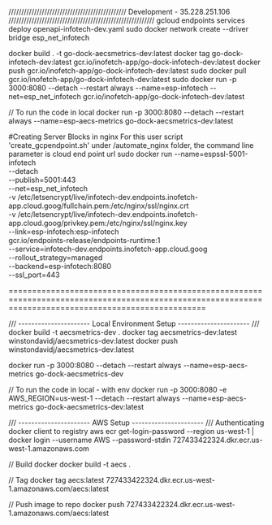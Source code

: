 ////////////////////////////////////////////// Development - 35.228.251.106 /////////////////////////////////////////////////////////
gcloud endpoints services deploy openapi-infotech-dev.yaml
sudo docker network create --driver bridge esp_net_infotech

docker build . -t go-dock-aecsmetrics-dev:latest
docker tag go-dock-infotech-dev:latest gcr.io/inofetch-app/go-dock-infotech-dev:latest
docker push gcr.io/inofetch-app/go-dock-infotech-dev:latest
sudo docker pull gcr.io/inofetch-app/go-dock-infotech-dev:latest
sudo docker run -p 3000:8080 --detach --restart always --name=esp-infotech --net=esp_net_infotech gcr.io/inofetch-app/go-dock-infotech-dev:latest

// To run the code in local
docker run -p 3000:8080 --detach --restart always --name=esp-aecs-metrics go-dock-aecsmetrics-dev:latest


 #Creating Server Blocks in nginx
 For this user script 'create_gcpendpoint.sh' under /automate_nginx folder, the command line parameter is cloud end point url
sudo docker run --name=espssl-5001-infotech \
     --detach \
     --publish=5001:443 \
     --net=esp_net_infotech \
     -v /etc/letsencrypt/live/infotech-dev.endpoints.inofetch-app.cloud.goog/fullchain.pem:/etc/nginx/ssl/nginx.crt \
     -v /etc/letsencrypt/live/infotech-dev.endpoints.inofetch-app.cloud.goog/privkey.pem:/etc/nginx/ssl/nginx.key \
     --link=esp-infotech:esp-infotech \
     gcr.io/endpoints-release/endpoints-runtime:1 \
     --service=infotech-dev.endpoints.inofetch-app.cloud.goog \
     --rollout_strategy=managed \
     --backend=esp-infotech:8080 \
     --ssl_port=443
     
======================================================================================================================================================

/// ---------------------- Local Environment Setup ---------------------- ///
docker build -t aecsmetrics-dev .
docker tag aecsmetrics-dev:latest winstondavidj/aecsmetrics-dev:latest
docker push winstondavidj/aecsmetrics-dev:latest


docker run -p 3000:8080 --detach --restart always --name=esp-aecs-metrics go-dock-aecsmetrics-dev

// To run the code in local - with env
docker run -p 3000:8080 -e AWS_REGION=us-west-1 --detach --restart always --name=esp-aecs-metrics go-dock-aecsmetrics-dev:latest  

/// ---------------------- AWS Setup ---------------------- ///
Authenticating docker client to registry 
aws ecr get-login-password --region us-west-1 | docker login --username AWS --password-stdin 727433422324.dkr.ecr.us-west-1.amazonaws.com

// Build docker 
docker build -t aecs .

// Tag
docker tag aecs:latest 727433422324.dkr.ecr.us-west-1.amazonaws.com/aecs:latest

// Push image to repo
docker push 727433422324.dkr.ecr.us-west-1.amazonaws.com/aecs:latest

